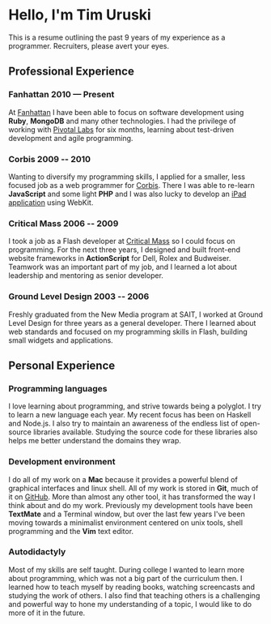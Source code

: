 # Hello, I'm <span class="name">Tim Uruski</span>

This is a resume outlining the past 9 years of my experience as a programmer.
Recruiters, please avert your eyes.

## Professional Experience

### Fanhattan <span class="duration">2010 &mdash; Present</span>

At [Fanhattan](http://fanhattan.com) I have been able to focus on software
development using **Ruby**, **MongoDB** and many other technologies. I had the
privilege of working with [Pivotal Labs](http://pivotallabs.com) for six
months, learning about test-driven development and agile programming.

### Corbis <span class="duration">2009 -- 2010</span>

Wanting to diversify my programming skills, I applied for a smaller, less
focused job as a web programmer for [Corbis](http://www.corbisimages.com/).
There I was able to re-learn **JavaScript** and some light **PHP** and I was
also lucky to develop an [iPad
application](http://www.veer.com/ideas/activitybook/) using WebKit.

### Critical Mass <span class="duration">2006 -- 2009</span>

I took a job as a Flash developer at [Critical Mass](http://criticalmass.com)
so I could focus on programming. For the next three years, I designed and built
front-end website frameworks in **ActionScript** for Dell, Rolex and Budweiser.
Teamwork was an important part of my job, and I learned a lot about leadership
and mentoring as senior developer.

### Ground Level Design <span class="duration">2003 -- 2006</span>

Freshly graduated from the New Media program at SAIT, I worked at Ground Level
Design for three years as a general developer. There I learned about web
standards and focused on my programming skills in Flash, building small widgets
and applications.

## Personal Experience

### Programming languages

I love learning about programming, and strive towards being a polyglot. I try
to learn a new language each year. My recent focus has been on Haskell and
Node.js. I also try to maintain an awareness of the endless list of open-source
libraries available. Studying the source code for these libraries also helps me
better understand the domains they wrap.

### Development environment

I do all of my work on a **Mac** because it provides a powerful blend of
graphical interfaces and linux shell. All of my work is stored in **Git**, much
of it on [GitHub](https://github.com/timuruski). More than almost any other
tool, it has transformed the way I think about and do my work. Previously my
development tools have been **TextMate** and a Terminal window, but over the last
few years I've been moving towards a minimalist environment centered on unix
tools, shell programming and the **Vim** text editor.

### Autodidactyly

Most of my skills are self taught. During college I wanted to learn more about
programming, which was not a big part of the curriculum then. I learned how to
teach myself by reading books, watching screencasts and studying the work of
others. I also find that teaching others is a challenging and powerful way to
hone my understanding of a topic, I would like to do more of it in the future.


